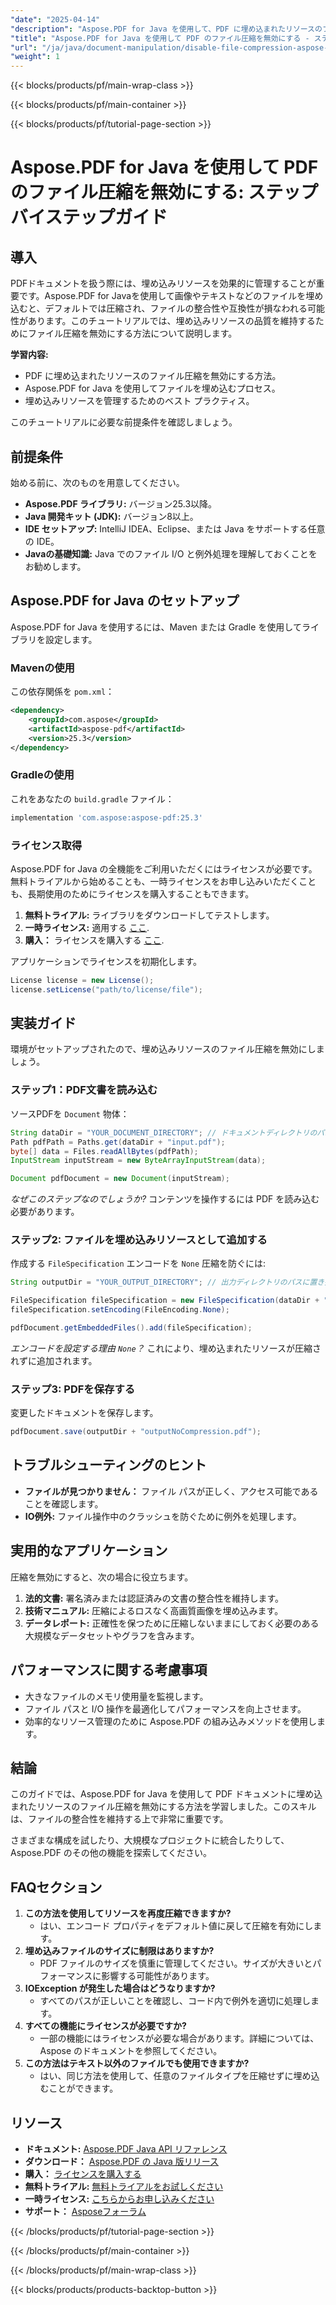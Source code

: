```yaml
---
"date": "2025-04-14"
"description": "Aspose.PDF for Java を使用して、PDF に埋め込まれたリソースのファイル圧縮を無効にする方法を学びましょう。この包括的なガイドに従って、データの整合性と互換性を確保してください。"
"title": "Aspose.PDF for Java を使用して PDF のファイル圧縮を無効にする - ステップバイステップガイド"
"url": "/ja/java/document-manipulation/disable-file-compression-aspose-pdf-java/"
"weight": 1
---
```


{{< blocks/products/pf/main-wrap-class >}}

{{< blocks/products/pf/main-container >}}

{{< blocks/products/pf/tutorial-page-section >}}
# Aspose.PDF for Java を使用して PDF のファイル圧縮を無効にする: ステップバイステップガイド

## 導入

PDFドキュメントを扱う際には、埋め込みリソースを効果的に管理することが重要です。Aspose.PDF for Javaを使用して画像やテキストなどのファイルを埋め込むと、デフォルトでは圧縮され、ファイルの整合性や互換性が損なわれる可能性があります。このチュートリアルでは、埋め込みリソースの品質を維持するためにファイル圧縮を無効にする方法について説明します。

**学習内容:**
- PDF に埋め込まれたリソースのファイル圧縮を無効にする方法。
- Aspose.PDF for Java を使用してファイルを埋め込むプロセス。
- 埋め込みリソースを管理するためのベスト プラクティス。

このチュートリアルに必要な前提条件を確認しましょう。

## 前提条件

始める前に、次のものを用意してください。
- **Aspose.PDF ライブラリ:** バージョン25.3以降。
- **Java 開発キット (JDK):** バージョン8以上。
- **IDE セットアップ:** IntelliJ IDEA、Eclipse、または Java をサポートする任意の IDE。
- **Javaの基礎知識:** Java でのファイル I/O と例外処理を理解しておくことをお勧めします。

## Aspose.PDF for Java のセットアップ

Aspose.PDF for Java を使用するには、Maven または Gradle を使用してライブラリを設定します。

### Mavenの使用
この依存関係を `pom.xml`：
```xml
<dependency>
    <groupId>com.aspose</groupId>
    <artifactId>aspose-pdf</artifactId>
    <version>25.3</version>
</dependency>
```
### Gradleの使用
これをあなたの `build.gradle` ファイル：
```gradle
implementation 'com.aspose:aspose-pdf:25.3'
```

### ライセンス取得
Aspose.PDF for Java の全機能をご利用いただくにはライセンスが必要です。無料トライアルから始めることも、一時ライセンスをお申し込みいただくことも、長期使用のためにライセンスを購入することもできます。
1. **無料トライアル:** ライブラリをダウンロードしてテストします。
2. **一時ライセンス:** 適用する [ここ](https://purchase。aspose.com/temporary-license/).
3. **購入：** ライセンスを購入する [ここ](https://purchase。aspose.com/buy).

アプリケーションでライセンスを初期化します。
```java
License license = new License();
license.setLicense("path/to/license/file");
```

## 実装ガイド

環境がセットアップされたので、埋め込みリソースのファイル圧縮を無効にしましょう。

### ステップ1：PDF文書を読み込む
ソースPDFを `Document` 物体：
```java
String dataDir = "YOUR_DOCUMENT_DIRECTORY"; // ドキュメントディレクトリのパスに置き換えます
Path pdfPath = Paths.get(dataDir + "input.pdf");
byte[] data = Files.readAllBytes(pdfPath);
InputStream inputStream = new ByteArrayInputStream(data);

Document pdfDocument = new Document(inputStream);
```
*なぜこのステップなのでしょうか?* コンテンツを操作するには PDF を読み込む必要があります。

### ステップ2: ファイルを埋め込みリソースとして追加する
作成する `FileSpecification` エンコードを `None` 圧縮を防ぐには:
```java
String outputDir = "YOUR_OUTPUT_DIRECTORY"; // 出力ディレクトリのパスに置き換えます

FileSpecification fileSpecification = new FileSpecification(dataDir + "test.txt", "Sample text file");
fileSpecification.setEncoding(FileEncoding.None);

pdfDocument.getEmbeddedFiles().add(fileSpecification);
```
*エンコードを設定する理由 `None`？* これにより、埋め込まれたリソースが圧縮されずに追加されます。

### ステップ3: PDFを保存する
変更したドキュメントを保存します。
```java
pdfDocument.save(outputDir + "outputNoCompression.pdf");
```

## トラブルシューティングのヒント
- **ファイルが見つかりません：** ファイル パスが正しく、アクセス可能であることを確認します。
- **IO例外:** ファイル操作中のクラッシュを防ぐために例外を処理します。

## 実用的なアプリケーション
圧縮を無効にすると、次の場合に役立ちます。
1. **法的文書:** 署名済みまたは認証済みの文書の整合性を維持します。
2. **技術マニュアル:** 圧縮によるロスなく高画質画像を埋め込みます。
3. **データレポート:** 正確性を保つために圧縮しないままにしておく必要のある大規模なデータセットやグラフを含みます。

## パフォーマンスに関する考慮事項
- 大きなファイルのメモリ使用量を監視します。
- ファイル パスと I/O 操作を最適化してパフォーマンスを向上させます。
- 効率的なリソース管理のために Aspose.PDF の組み込みメソッドを使用します。

## 結論
このガイドでは、Aspose.PDF for Java を使用して PDF ドキュメントに埋め込まれたリソースのファイル圧縮を無効にする方法を学習しました。このスキルは、ファイルの整合性を維持する上で非常に重要です。

さまざまな構成を試したり、大規模なプロジェクトに統合したりして、Aspose.PDF のその他の機能を探索してください。

## FAQセクション
1. **この方法を使用してリソースを再度圧縮できますか?**
   - はい、エンコード プロパティをデフォルト値に戻して圧縮を有効にします。
2. **埋め込みファイルのサイズに制限はありますか?**
   - PDF ファイルのサイズを慎重に管理してください。サイズが大きいとパフォーマンスに影響する可能性があります。
3. **IOException が発生した場合はどうなりますか?**
   - すべてのパスが正しいことを確認し、コード内で例外を適切に処理します。
4. **すべての機能にライセンスが必要ですか?**
   - 一部の機能にはライセンスが必要な場合があります。詳細については、Aspose のドキュメントを参照してください。
5. **この方法はテキスト以外のファイルでも使用できますか?**
   - はい、同じ方法を使用して、任意のファイルタイプを圧縮せずに埋め込むことができます。

## リソース
- **ドキュメント:** [Aspose.PDF Java API リファレンス](https://reference.aspose.com/pdf/java/)
- **ダウンロード：** [Aspose.PDF の Java 版リリース](https://releases.aspose.com/pdf/java/)
- **購入：** [ライセンスを購入する](https://purchase.aspose.com/buy)
- **無料トライアル:** [無料トライアルをお試しください](https://releases.aspose.com/pdf/java/)
- **一時ライセンス:** [こちらからお申し込みください](https://purchase.aspose.com/temporary-license/)
- **サポート：** [Asposeフォーラム](https://forum.aspose.com/c/pdf/10)

{{< /blocks/products/pf/tutorial-page-section >}}

{{< /blocks/products/pf/main-container >}}

{{< /blocks/products/pf/main-wrap-class >}}

{{< blocks/products/products-backtop-button >}}